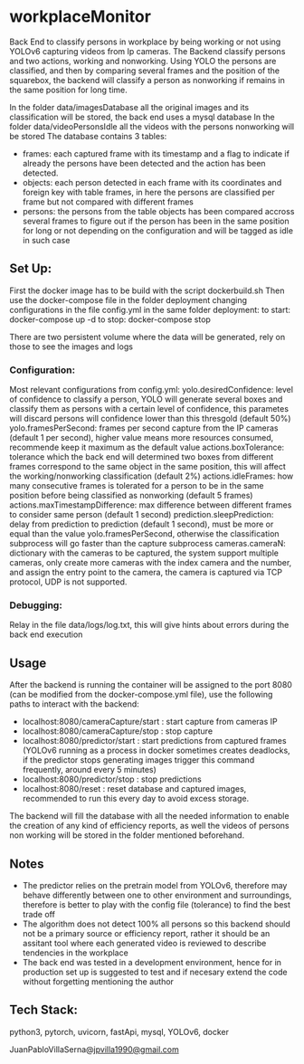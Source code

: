 # workplaceMonitor

Back End to classify persons in workplace by being working or not using YOLOv6 capturing videos from Ip cameras.
The Backend classify persons and two actions, working and nonworking. Using YOLO the persons are classified, and then by comparing several frames and the position of the squarebox, the backend will classify a person as nonworking if remains in the same position for long time.

In the folder data/imagesDatabase all the original images and its classification will be stored, the back end uses a mysql database
In the folder data/videoPersonsIdle all the videos with the persons nonworking will be stored
The database contains 3 tables:
- frames: each captured frame with its timestamp and a flag to indicate if already the persons have been detected and the action has been detected.
- objects: each person detected in each frame with its coordinates and foreign key with table frames, in here the persons are classified per frame but not compared with different frames
- persons: the persons from the table objects has been compared accross several frames to figure out if the person has been in the same position for long or not depending on the configuration and will be tagged as idle in such case

## Set Up:

First the docker image has to be build with the script dockerbuild.sh
Then use the docker-compose file in the folder deployment changing configurations in the file config.yml in the same folder deployment:
to start: docker-compose up -d
to stop: docker-compose stop

There are two persistent volume where the data will be generated, rely on those to see the images and logs

### Configuration:
Most relevant configurations from config.yml:
yolo.desiredConfidence: level of confidence to classify a person, YOLO will generate several boxes and classify them as persons with a certain level of confidence, this parametes will discard persons will confidence lower than this thresgold (default 50%)
yolo.framesPerSecond: frames per second capture from the IP cameras (default 1 per second), higher value means more resources consumed, recommende keep it maximum as the default value
actions.boxTolerance: tolerance which the back end will determined two boxes from different frames correspond to the same object in the same position, this will affect the working/nonworking classification (default 2%)
actions.idleFrames: how many consecutive frames is tolerated for a person to be in the same position before being classified as nonworking (default 5 frames)
actions.maxTimestampDifference: max difference between different frames to consider same person (default 1 second)
prediction.sleepPrediction: delay from prediction to prediction (default 1 second), must be more or equal than the value yolo.framesPerSecond, otherwise the classification subprocess will go faster than the capture subprocess
cameras.cameraN: dictionary with the cameras to be captured, the system support multiple cameras, only create more cameras with the index camera and the number, and assign the entry point to the camera, the camera is captured via TCP protocol, UDP is not supported.

### Debugging:
Relay in the file data/logs/log.txt, this will give hints about errors during the back end execution

## Usage

After the backend is running the container will be assigned to the port 8080 (can be modified from the docker-compose.yml file), use the following paths to interact with the backend:

- localhost:8080/cameraCapture/start : start capture from cameras IP
- localhost:8080/cameraCapture/stop : stop capture
- localhost:8080/predictor/start : start predictions from captured frames (YOLOv6 running as a process in docker sometimes creates deadlocks, if the predictor stops generating images trigger this command frequently, around every 5 minutes)
- localhost:8080/predictor/stop : stop predictions
- localhost:8080/reset : reset database and captured images, recommended to run this every day to avoid excess storage.

The backend will fill the database with all the needed information to enable the creation of any kind of efficiency reports, as well the videos of persons non working will be stored in the folder mentioned beforehand.

## Notes

- The predictor relies on the pretrain model from YOLOv6, therefore may behave differently between one to other environment and surroundings, therefore is better to play with the config file (tolerance) to find the best trade off
- The algorithm does not detect 100% all persons so this backend should not be a primary source or efficiency report, rather it should be an assitant tool where each generated video is reviewed to describe tendencies in the workplace
- The back end was tested in a development environment, hence for in production set up is suggested to test and if necesary extend the code without forgetting mentioning the author

## Tech Stack:
python3, pytorch, uvicorn, fastApi, mysql, YOLOv6, docker

JuanPabloVillaSerna@jpvilla1990@gmail.com
